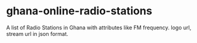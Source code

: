 # ghana-online-radio-stations
A list of Radio Stations in Ghana with attributes like FM frequency. logo url, stream url  in json format.
